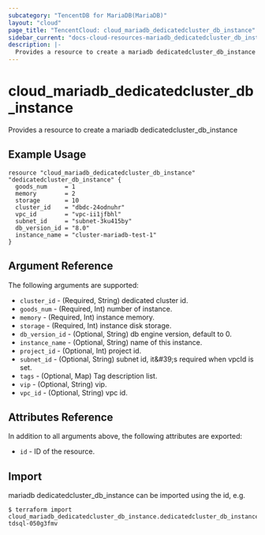 ```yaml
---
subcategory: "TencentDB for MariaDB(MariaDB)"
layout: "cloud"
page_title: "TencentCloud: cloud_mariadb_dedicatedcluster_db_instance"
sidebar_current: "docs-cloud-resources-mariadb_dedicatedcluster_db_instance"
description: |-
  Provides a resource to create a mariadb dedicatedcluster_db_instance
---
```


# cloud_mariadb_dedicatedcluster_db_instance

Provides a resource to create a mariadb dedicatedcluster_db_instance

## Example Usage

```hcl
resource "cloud_mariadb_dedicatedcluster_db_instance" "dedicatedcluster_db_instance" {
  goods_num     = 1
  memory        = 2
  storage       = 10
  cluster_id    = "dbdc-24odnuhr"
  vpc_id        = "vpc-ii1jfbhl"
  subnet_id     = "subnet-3ku415by"
  db_version_id = "8.0"
  instance_name = "cluster-mariadb-test-1"
}
```

## Argument Reference

The following arguments are supported:

* `cluster_id` - (Required, String) dedicated cluster id.
* `goods_num` - (Required, Int) number of instance.
* `memory` - (Required, Int) instance memory.
* `storage` - (Required, Int) instance disk storage.
* `db_version_id` - (Optional, String) db engine version, default to 0.
* `instance_name` - (Optional, String) name of this instance.
* `project_id` - (Optional, Int) project id.
* `subnet_id` - (Optional, String) subnet id, it&amp;#39;s required when vpcId is set.
* `tags` - (Optional, Map) Tag description list.
* `vip` - (Optional, String) vip.
* `vpc_id` - (Optional, String) vpc id.

## Attributes Reference

In addition to all arguments above, the following attributes are exported:

* `id` - ID of the resource.



## Import

mariadb dedicatedcluster_db_instance can be imported using the id, e.g.
```
$ terraform import cloud_mariadb_dedicatedcluster_db_instance.dedicatedcluster_db_instance tdsql-050g3fmv
```


